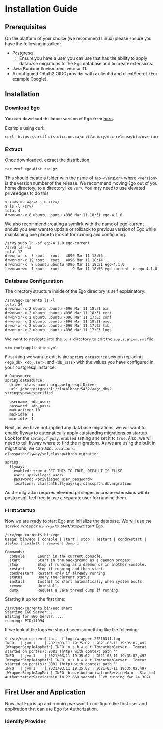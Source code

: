 # Installation Guide

## Prerequisites 
On the platform of your choice (we recommend Linux) please ensure you have the following installed:
* Postgresql 
    * Ensure you have a user you can use that has the ability to apply database migrations to the Ego database and to create extensions.
* Java Runtime Environment version 11.
* A configured OAuth2 OIDC provider with a clientId and clientSecret. (For example Google).

## Installation

### Download Ego

You can download the latest version of Ego from [here](https://artifacts.oicr.on.ca/artifactory/dcc-release/bio/overture/ego/[RELEASE]/ego-[RELEASE]-dist.tar.gz). 

Example using curl:
```bash
curl  https://artifacts.oicr.on.ca/artifactory/dcc-release/bio/overture/ego/[RELEASE]/ego-[RELEASE]-dist.tar.gz -o ego-dist.tar.gz
```

### Extract 
Once downloaded, extract the distribution.

```
tar zxvf ego-dist.tar.gz
```

This should create a folder with the name of `ego-<version>` where `<version>` is the version number of the release. We recommend moving Ego out of you home directory, to a directory like `/srv`. You may need to use elevated priveledges to do this.

```
$ sudo mv ego-4.1.0 /srv/
$ ls -l /srv/
total 4
drwxrwxr-x 8 ubuntu ubuntu 4096 Mar 11 18:51 ego-4.1.0
```

We also recommend creating a symlink with the name of ego-current should you ever want to update or rollback to previous version of Ego while maintaining one place to look at for running and configuring. 

```
/srv$ sudo ln -sf ego-4.1.0 ego-current
/srv$ ls -la
total 12
drwxr-xr-x  3 root   root   4096 Mar 11 18:56 .
drwxr-xr-x 19 root   root   4096 Mar 11 18:14 ..
drwxrwxr-x  8 ubuntu ubuntu 4096 Mar 11 18:51 ego-4.1.0
lrwxrwxrwx  1 root   root      9 Mar 11 18:56 ego-current -> ego-4.1.0
```

### Database Configuration

The directory structure inside of the Ego directory is self explainatory: 

```
/srv/ego-current$ ls -l
total 24
drwxrwxr-x 2 ubuntu ubuntu 4096 Mar 11 18:51 bin
drwxrwxr-x 2 ubuntu ubuntu 4096 Mar 11 18:51 cert
drwxr-xr-x 2 ubuntu ubuntu 4096 Mar 11 17:03 conf
drwxrwxr-x 2 ubuntu ubuntu 4096 Mar 11 18:51 exec
drwxr-xr-x 2 ubuntu ubuntu 4096 Mar 11 17:03 lib
drwxr-xr-x 2 ubuntu ubuntu 4096 Mar 11 17:03 logs
```

We want to navigate into the `conf` directory to edit the `application.yml` file.

```
vim conf/application.yml
```

First thing we want to edit is the `spring.datasource` section replacing `<ego_db>`, `<db_user>`, and `<db_pass>` with the values you have configured in your postgresql instance:
```
# Datasource
spring.datasource:
  driver-class-name: org.postgresql.Driver
  url: jdbc:postgresql://localhost:5432/<ego_db>?stringtype=unspecified

  username: <db_user>
  password: <db_pass>
  max-active: 10
  max-idle: 1
  min-idle: 1
```

Next, as we have not applied any database migrations, we will want to enable flyway to automatically apply outstanding migrations on startup. Look for the `spring.flyway.enabled` setting and set it to `true`. Also, we will need to tell flyway where to find the migrations. As we are using the built in migrations, we can add: `locations: classpath:flyway/sql,classpath:db.migration`. 

```
spring:
  flyway:
    enabled: true # SET THIS TO TRUE, DEFAULT IS FALSE
    user: <privileged_user>
    password: <privileged_user_password>
    locations: classpath:flyway/sql,classpath:db.migration
```

As the migration requires elevated privileges to create extensions within postgresql, feel free to use a separate user for running them. 

### First Startup
Now we are ready to start Ego and initialize the database. We will use the service wrapper `bin/ego` to start/stop/restart Ego.

```
/srv/ego-current$ bin/ego 
Usage: bin/ego [ console | start | stop | restart | condrestart | status | install | remove | dump ]

Commands:
  console      Launch in the current console.
  start        Start in the background as a daemon process.
  stop         Stop if running as a daemon or in another console.
  restart      Stop if running and then start.
  condrestart  Restart only if already running.
  status       Query the current status.
  install      Install to start automatically when system boots.
  remove       Uninstall.
  dump         Request a Java thread dump if running.

```
Starting it up for the first time:
```
/srv/ego-current$ bin/ego start
Starting EGO Server...
Waiting for EGO Server......
running: PID:11994
```

If we look at the logs we should seem something like the following: 
```
$ /srv/ego-current$ tail -f logs/wrapper.20210311.log 
INFO   | jvm 1    | 2021/03/11 19:35:02 | 2021-03-11 19:35:02,492 [WrapperSimpleAppMain] INFO  o.s.b.w.e.t.TomcatWebServer - Tomcat started on port(s): 8081 (http) with context path ''
INFO   | jvm 1    | 2021/03/11 19:35:02 | 2021-03-11 19:35:02,492 [WrapperSimpleAppMain] INFO  o.s.b.w.e.t.TomcatWebServer - Tomcat started on port(s): 8081 (http) with context path ''
INFO   | jvm 1    | 2021/03/11 19:35:02 | 2021-03-11 19:35:02,497 [WrapperSimpleAppMain] INFO  b.o.e.AuthorizationServiceMain - Started AuthorizationServiceMain in 22.659 seconds (JVM running for 24.385)
```

## First User and Application
Now that Ego is up and running we want to configure the first user and application that can use Ego for Authorization.

### Identify Provider

